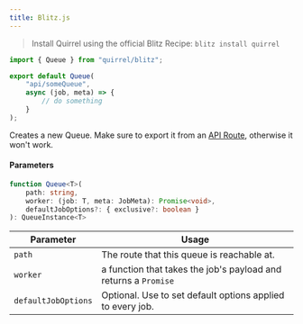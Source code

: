 ```yaml
---
title: Blitz.js
---
```


> Install Quirrel using the official Blitz Recipe:
`blitz install quirrel`

```ts title="app/api/someQueue.ts"
import { Queue } from "quirrel/blitz";

export default Queue(
    "api/someQueue",
    async (job, meta) => {
        // do something
    }
);
```

Creates a new Queue.
Make sure to export it from an [API Route](https://blitzjs.com/docs/api-routes), otherwise it won't work.

#### Parameters

```ts
function Queue<T>(
    path: string,
    worker: (job: T, meta: JobMeta): Promise<void>,
    defaultJobOptions?: { exclusive?: boolean }
): QueueInstance<T>
```

| Parameter           | Usage                                                           |
| ------------------- | --------------------------------------------------------------- |
| `path`              | The route that this queue is reachable at.                      |
| `worker`            | a function that takes the job's payload and returns a `Promise` |
| `defaultJobOptions` | Optional. Use to set default options applied to every job.      |
